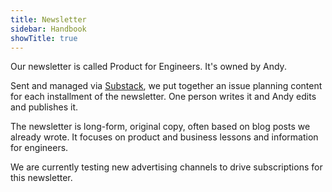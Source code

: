 ```yaml
---
title: Newsletter
sidebar: Handbook
showTitle: true
---
```


Our newsletter is called Product for Engineers. It's owned by Andy. 

Sent and managed via [Substack](https://newsletter.posthog.com/), we put together an issue planning content for each installment of the newsletter. One person writes it and Andy edits and publishes it.

The newsletter is long-form, original copy, often based on blog posts we already wrote. It focuses on product and business lessons and information for engineers. 

We are currently testing new advertising channels to drive subscriptions for this newsletter. 

